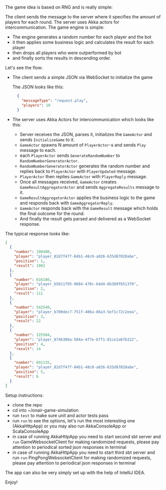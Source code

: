 The game idea is based on RNG and is really simple:

The client sends the message to the server where it specifies the amount of players for each round. The server uses Akka actors for intercommunication. The game engine is simple:
- The engine generates a random number for each player and the bot
- it then applies some business logic and calculates the result for each player
- then drops all players who were outperformed by bot
- and finally sorts the results in descending order.

Let's see the flow:

- The client sends a simple JSON via WebSocket to initialize the game
  
  The JSON looks like this:
  ```json
    {
      "messageType": "request.play",
      "players": 10
    }
  ```
  
- The server uses Akka Actors for intercommunication which looks like this:
  - Server receives the JSON, parses it, initializes the `GameActor` and sends `InitializeGame` to it.
  - `GameActor` spawns N amount of `PlayerActor`-s and sends `Play` message to each.
  - each `PlayerActor` sends `GenerateRandomNumber` to `RandomNumberGeneratorActor`.
  - `RandomNumberGeneratorActor` generates the random number and replies back to `PlayerActor` with `PlayerUpdated` message.
  - `PlayerActor` then replies `GameActor` with `PlayerReply` message.
  - Once all messages received, `GameActor` creates `GameResultAggregatorActor` and sends `AggregateResults` message to it.
  - `GameResultAggregatorActor` applies the business logic to the game and responds back with `GameAggregatorReply`.
  - `GameActor` responds back with the `GameResult` message which holds the final outcome for the round.
  - And finally the result gets parsed and delivered as a WebSocket response.

The typical response looks like:

```json
[
  {
    "number": 100400,
    "player": "player_82d7f47f-84b1-48c0-a026-635d87020abe",
    "position": 1,
    "result": 1002
  },
  {
    "number": 616186,
    "player": "player_b5811f05-9884-470c-b4d4-6b389fb513f8",
    "position": 2,
    "result": 111
  },
  {
    "number": 542540,
    "player": "player_b700dec7-751f-406a-86a3-5ef1c72c2eea",
    "position": 3,
    "result": 22
  },
  {
    "number": 325584,
    "player": "player_874b306a-584a-4f7e-b7f1-81ce1a67b322",
    "position": 4,
    "result": 14
  },
  {
    "number": 691235,
    "player": "player_82d7f47f-84b1-48c0-a026-635d87020abe",
    "position": 5,
    "result": 6
  }
]
```

Setup instructions:
  - clone the repo
  - cd into ~/onair-game-simulation
  - run `test` to make sure unit and actor tests pass
  - run `run` to see the options, let's run the most interesting one (AkkaHttpApp) or you may also run AkkaConsoleApp or ScalaConsoleApp
  - in case of running AkkaHttpApp you need to start second sbt server and `run` GameWebsocketClient for making randomized requests, please pay attention to periodical sorted json responses in terminal
  - in case of running AkkaHttpApp you need to start third sbt server and run `run` PingPongWebsocketClient for making randomized requests, please pay attention to periodical json responses in terminal

The app can also be very simply set up with the help of IntelliJ IDEA.

Enjoy!
